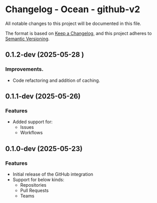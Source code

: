 # Changelog - Ocean - github-v2

All notable changes to this project will be documented in this file.

The format is based on [Keep a Changelog](https://keepachangelog.com/en/1.0.0/),
and this project adheres to [Semantic Versioning](https://semver.org/spec/v2.0.0.html).

<!-- towncrier release notes start -->

## 0.1.2-dev (2025-05-28 )
### Improvements.
- Code refactoring and addition of caching.

## 0.1.1-dev (2025-05-26)
### Features
- Added support for:
   - Issues
   - Workflows

## 0.1.0-dev (2025-05-23)

### Features
- Initial release of the GitHub integration
- Support for below kinds:
  - Repositories
  - Pull Requests
  - Teams
